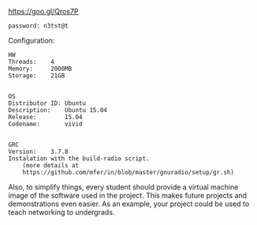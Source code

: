 https://goo.gl/Qros7P

    password: n3tst@t


Configuration:

    HW
    Threads:    4
    Memory:     2000MB
    Storage:    21GB


    OS
    Distributor ID: Ubuntu
    Description:    Ubuntu 15.04
    Release:        15.04
    Codename:       vivid


    GRC
    Version:    3.7.8
    Instalation with the build-radio script. 
        (more details at 
        https://github.com/mfer/in/blob/master/gnuradio/setup/gr.sh)
    

Also,	to	simplify	things,	every	student	should	provide	a virtual	 machine	 image	 of	 the	 software	 used	 in	 the	 project.	 This	 makes	future	 projects	 and	 demonstrations	 even	 easier.	 As	 an	 example,	 your project	could	be	used	to	teach	networking	to	undergrads.
